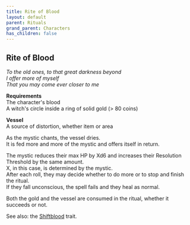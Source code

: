 ```yaml
---
title: Rite of Blood
layout: default
parent: Rituals
grand_parent: Characters
has_children: false
---
```


## Rite of Blood
_To the old ones, to that great darkness beyond_  
_I offer more of myself_  
_That you may come ever closer to me_

**Requirements**  
The character's blood  
A witch's circle inside a ring of solid gold (> 80 coins)

**Vessel**  
A source of distortion, whether item or area

As the mystic chants, the vessel dries.  
It is fed more and more of the mystic and offers itself in return.

The mystic reduces their max HP by Xd6 and increases their Resolution Threshold by the same amount.  
X, in this case, is determined by the mystic.  
After each roll, they may decide whether to do more or to stop and finish the ritual.  
If they fall unconscious, the spell fails and they heal as normal.

Both the gold and the vessel are consumed in the ritual, whether it succeeds or not.

See also: the [Shiftblood](/characters/traits/shiftblood/) trait.

